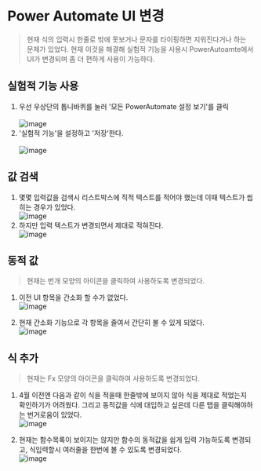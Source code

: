 # Power Automate UI 변경

> 현재 식의 입력시 한줄로 밖에 못보거나 문자를 타이핑하면 지워진다거나 하는 문제가 있었다. 현재 이것을 해결해 실험적 기능을 사용시 PowerAutoamte에서 UI가 변경되며 좀 더 편하게 사용이 가능하다.

## 실험적 기능 사용

1.  우선 우상단의 톱니바퀴를 눌러 '모든 PowerAutomate 설정 보기'를 클릭<br><br>![image](https://user-images.githubusercontent.com/39551265/164391351-44a2605e-3b96-46c9-b66a-a4f877f0d385.png)<br>
2.  '실험적 기능'을 설정하고 '저장'한다.<br><br>![image](https://user-images.githubusercontent.com/39551265/164391542-4463b4a1-9609-4dd0-8e9a-f67c496eefd0.png)<br>

## 값 검색
1. 몇몇 입력값을 검색시 리스트박스에 직적 텍스트를 적어야 했는데 이때 텍스트가 씹히는 경우가 있었다.<br>![image](https://user-images.githubusercontent.com/39551265/159388229-e4779fee-db60-4ab0-9c8e-a6415b776c57.png)<br> 
2. 하지만 입력 텍스트가 변경되면서 제대로 적혀진다.<br>![image](https://user-images.githubusercontent.com/39551265/161886042-2bc03515-3725-44ac-845c-c6a91ecd6682.png)<br>

## 동적 값
> 현재는 번개 모양의 아이콘을 클릭하여 사용하도록 변경되었다.

1. 이전 UI 항목을 간소화 할 수가 없었다.<br>![image](https://user-images.githubusercontent.com/39551265/154830707-ba23dbde-6d68-41a3-9821-bf4fc1991be4.png)<br>

2. 현재 간소화 기능으로 각 항목을 줄여서 간단히 볼 수 있게 되었다.<br>![image](https://user-images.githubusercontent.com/39551265/161884475-9e084b2c-1e9e-4282-aaac-ed8e337a2d7c.png)<br>


## 식 추가
> 현재는 Fx 모양의 아이콘을 클릭하여 사용하도록 변경되었다.

1. 4월 이전엔 다음과 같이 식을 적을때 한줄밖에 보이지 않아 식을 제대로 적었는지 확인하기가 어려웠다. 그리고 동적값을 식에 대입하고 싶은데 다른 탭을 클릭해야하는 번거로움이 있었다.<br>![image](https://user-images.githubusercontent.com/39551265/156303609-02a6a233-460e-433a-997b-dbc1e7daacc2.png)<br>

2. 현재는 함수목록이 보이지는 않지만 함수의 동적값을 쉽게 입력 가능하도록 변경되고, 식입력할시 여러줄을 한번에 볼 수 있도록 변경되었다.<br>![image](https://user-images.githubusercontent.com/39551265/161884942-c1f02d45-ac70-43fb-89a5-5e235a6361aa.png)<br>